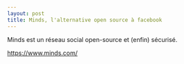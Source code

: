 ```yaml
---
layout: post
title: Minds, l'alternative open source à facebook
---
```


Minds est un réseau social open-source et (enfin) sécurisé.

https://www.minds.com/
